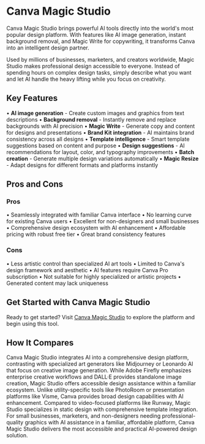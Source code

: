 # Canva Magic Studio

Canva Magic Studio brings powerful AI tools directly into the world's most popular design platform. With features like AI image generation, instant background removal, and Magic Write for copywriting, it transforms Canva into an intelligent design partner.

Used by millions of businesses, marketers, and creators worldwide, Magic Studio makes professional design accessible to everyone. Instead of spending hours on complex design tasks, simply describe what you want and let AI handle the heavy lifting while you focus on creativity.

## Key Features

• **AI image generation** - Create custom images and graphics from text descriptions
• **Background removal** - Instantly remove and replace backgrounds with AI precision
• **Magic Write** - Generate copy and content for designs and presentations
• **Brand Kit integration** - AI maintains brand consistency across all designs
• **Template intelligence** - Smart template suggestions based on content and purpose
• **Design suggestions** - AI recommendations for layout, color, and typography improvements
• **Batch creation** - Generate multiple design variations automatically
• **Magic Resize** - Adapt designs for different formats and platforms instantly

## Pros and Cons

### Pros
• Seamlessly integrated with familiar Canva interface
• No learning curve for existing Canva users
• Excellent for non-designers and small businesses
• Comprehensive design ecosystem with AI enhancement
• Affordable pricing with robust free tier
• Great brand consistency features

### Cons
• Less artistic control than specialized AI art tools
• Limited to Canva's design framework and aesthetic
• AI features require Canva Pro subscription
• Not suitable for highly specialized or artistic projects
• Generated content may lack uniqueness

## Get Started with Canva Magic Studio

Ready to get started? Visit [Canva Magic Studio](https://www.canva.com/magic-studio) to explore the platform and begin using this tool.

## How It Compares

Canva Magic Studio integrates AI into a comprehensive design platform, contrasting with specialized art generators like Midjourney or Leonardo AI that focus on creative image generation. While Adobe Firefly emphasizes enterprise creative workflows and DALL·E provides standalone image creation, Magic Studio offers accessible design assistance within a familiar ecosystem. Unlike utility-specific tools like PhotoRoom or presentation platforms like Visme, Canva provides broad design capabilities with AI enhancement. Compared to video-focused platforms like Runway, Magic Studio specializes in static design with comprehensive template integration. For small businesses, marketers, and non-designers needing professional-quality graphics with AI assistance in a familiar, affordable platform, Canva Magic Studio delivers the most accessible and practical AI-powered design solution.
